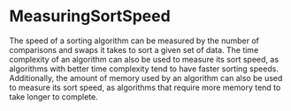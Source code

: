 # MeasuringSortSpeed
The speed of a sorting algorithm can be measured by the number of comparisons and swaps it takes to sort a given set of data. The time complexity of an algorithm can also be used to measure its sort speed, as algorithms with better time complexity tend to have faster sorting speeds. Additionally, the amount of memory used by an algorithm can also be used to measure its sort speed, as algorithms that require more memory tend to take longer to complete.
